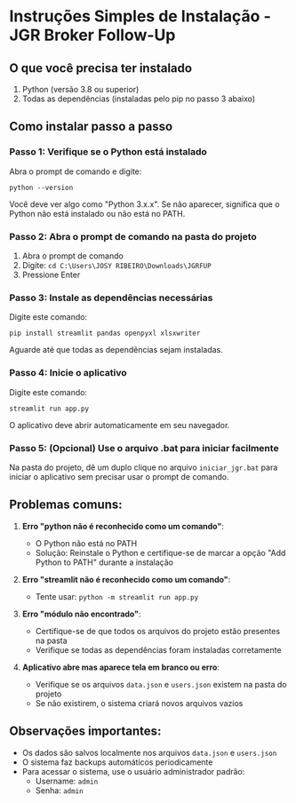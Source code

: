 # Instruções Simples de Instalação - JGR Broker Follow-Up

## O que você precisa ter instalado
1. Python (versão 3.8 ou superior)
2. Todas as dependências (instaladas pelo pip no passo 3 abaixo)

## Como instalar passo a passo

### Passo 1: Verifique se o Python está instalado
Abra o prompt de comando e digite:
```
python --version
```
Você deve ver algo como "Python 3.x.x". Se não aparecer, significa que o Python não está instalado ou não está no PATH.

### Passo 2: Abra o prompt de comando na pasta do projeto
1. Abra o prompt de comando
2. Digite: `cd C:\Users\JOSY RIBEIRO\Downloads\JGRFUP`
3. Pressione Enter

### Passo 3: Instale as dependências necessárias
Digite este comando:
```
pip install streamlit pandas openpyxl xlsxwriter
```
Aguarde até que todas as dependências sejam instaladas.

### Passo 4: Inicie o aplicativo
Digite este comando:
```
streamlit run app.py
```
O aplicativo deve abrir automaticamente em seu navegador.

### Passo 5: (Opcional) Use o arquivo .bat para iniciar facilmente
Na pasta do projeto, dê um duplo clique no arquivo `iniciar_jgr.bat` para iniciar o aplicativo sem precisar usar o prompt de comando.

## Problemas comuns:

1. **Erro "python não é reconhecido como um comando"**:
   - O Python não está no PATH
   - Solução: Reinstale o Python e certifique-se de marcar a opção "Add Python to PATH" durante a instalação

2. **Erro "streamlit não é reconhecido como um comando"**:
   - Tente usar: `python -m streamlit run app.py`

3. **Erro "módulo não encontrado"**:
   - Certifique-se de que todos os arquivos do projeto estão presentes na pasta
   - Verifique se todas as dependências foram instaladas corretamente

4. **Aplicativo abre mas aparece tela em branco ou erro**:
   - Verifique se os arquivos `data.json` e `users.json` existem na pasta do projeto
   - Se não existirem, o sistema criará novos arquivos vazios

## Observações importantes:
- Os dados são salvos localmente nos arquivos `data.json` e `users.json`
- O sistema faz backups automáticos periodicamente
- Para acessar o sistema, use o usuário administrador padrão: 
  - Username: `admin`
  - Senha: `admin`